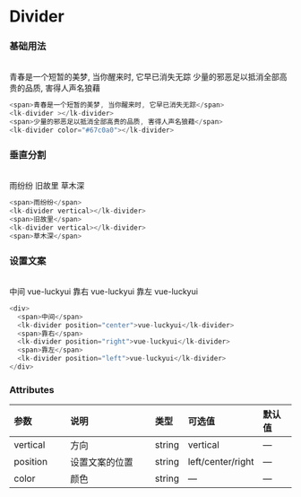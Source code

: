# Divider

### 基础用法
<br />

<div>
  <span>青春是一个短暂的美梦, 当你醒来时, 它早已消失无踪</span>
  <lk-divider ></lk-divider>
  <span>少量的邪恶足以抵消全部高贵的品质, 害得人声名狼藉</span>
  <lk-divider color="#67c0a0"></lk-divider>
</div>

```js
<span>青春是一个短暂的美梦, 当你醒来时, 它早已消失无踪</span>
<lk-divider ></lk-divider>
<span>少量的邪恶足以抵消全部高贵的品质, 害得人声名狼藉</span>
<lk-divider color="#67c0a0"></lk-divider>
```

### 垂直分割
<br />
<div>
  <span>雨纷纷</span>
  <lk-divider vertical></lk-divider>
  <span>旧故里</span>
  <lk-divider vertical ></lk-divider>
  <span>草木深</span>
</div>

```js
<span>雨纷纷</span>
<lk-divider vertical></lk-divider>
<span>旧故里</span>
<lk-divider vertical></lk-divider>
<span>草木深</span>
```

### 设置文案
<br />

<div>
  <span>中间</span>
  <lk-divider position="center">vue-luckyui</lk-divider>
  <span>靠右</span>
  <lk-divider position="right">vue-luckyui</lk-divider>
  <span>靠左</span>
  <lk-divider position="left">vue-luckyui</lk-divider>
</div>

```js
<div>
  <span>中间</span>
  <lk-divider position="center">vue-luckyui</lk-divider>
  <span>靠右</span>
  <lk-divider position="right">vue-luckyui</lk-divider>
  <span>靠左</span>
  <lk-divider position="left">vue-luckyui</lk-divider>
</div>
```


### Attributes

| 参数     | 说明         | 类型    | 可选值                            | 默认值 |
| :------- | :----------- | :- | :----------------------------------- | :----- |
| vertical    | 方向         | string  | vertical                      | —      |
| position    | 设置文案的位置 | string | left/center/right              | —   |
| color       | 颜色       | string | —                                 | —   |
<style>
table th:first-of-type {
    width: 20%;
}
table th:nth-of-type(2) {
    width: 30%;
}
table th:nth-of-type(3) {
    width: 10%;
}
</style>